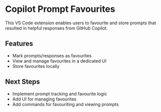 
# Copilot Prompt Favourites

This VS Code extension enables users to favourite and store prompts that resulted in helpful responses from GitHub Copilot.

## Features
- Mark prompts/responses as favourites
- View and manage favourites in a dedicated UI
- Store favourites locally

## Next Steps
- Implement prompt tracking and favourite logic
- Add UI for managing favourites
- Add commands for favouriting and viewing prompts
